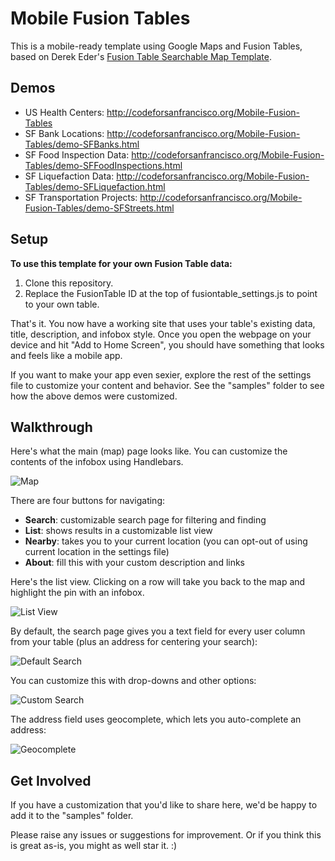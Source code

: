 Mobile Fusion Tables
====================

This is a mobile-ready template using Google Maps and Fusion Tables, based on Derek Eder's [Fusion Table Searchable Map Template](https://github.com/derekeder/FusionTable-Map-Template).

Demos
-----

- US Health Centers: http://codeforsanfrancisco.org/Mobile-Fusion-Tables
- SF Bank Locations: http://codeforsanfrancisco.org/Mobile-Fusion-Tables/demo-SFBanks.html
- SF Food Inspection Data: http://codeforsanfrancisco.org/Mobile-Fusion-Tables/demo-SFFoodInspections.html
- SF Liquefaction Data: http://codeforsanfrancisco.org/Mobile-Fusion-Tables/demo-SFLiquefaction.html
- SF Transportation Projects: http://codeforsanfrancisco.org/Mobile-Fusion-Tables/demo-SFStreets.html


Setup
-----

**To use this template for your own Fusion Table data:**

1. Clone this repository.
2. Replace the FusionTable ID at the top of fusiontable_settings.js to point to your own table.

That's it.  You now have a working site that uses your table's existing data, title, description, and infobox style.  Once you open the webpage on your device and hit "Add to Home Screen", you should have something that looks and feels like a mobile app.

If you want to make your app even sexier, explore the rest of the settings file to customize your content and behavior.  See the "samples" folder to see how the above demos were customized. 


Walkthrough
-----------

Here's what the main (map) page looks like.  You can customize the contents of the infobox using Handlebars.

![Map](http://sfbrigade.github.io/Mobile-Fusion-Tables/readme-images/map.png)

There are four buttons for navigating:
- **Search**: customizable search page for filtering and finding
- **List**: shows results in a customizable list view
- **Nearby**: takes you to your current location (you can opt-out of using current location in the settings file)
- **About**: fill this with your custom description and links

Here's the list view. Clicking on a row will take you back to the map and highlight the pin with an infobox.

![List View](http://sfbrigade.github.io/Mobile-Fusion-Tables/readme-images/listview.png)

By default, the search page gives you a text field for every user column from your table (plus an address for centering your search):

![Default Search](http://sfbrigade.github.io/Mobile-Fusion-Tables/readme-images/search-default.png)

You can customize this with drop-downs and other options:

![Custom Search](http://sfbrigade.github.io/Mobile-Fusion-Tables/readme-images/search-custom.png)

The address field uses geocomplete, which lets you auto-complete an address:

![Geocomplete](http://sfbrigade.github.io/Mobile-Fusion-Tables/readme-images/geocomplete.png)


Get Involved
------------

If you have a customization that you'd like to share here, we'd be happy to add it to the "samples" folder.

Please raise any issues or suggestions for improvement.  Or if you think this is great as-is, you might as well star it.  :)
